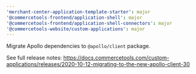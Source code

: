 ```yaml
---
'merchant-center-application-template-starter': major
'@commercetools-frontend/application-shell': major
'@commercetools-frontend/application-shell-connectors': major
'@commercetools-website/custom-applications': major
---
```


Migrate Apollo dependencies to `@apollo/client` package.

See full release notes: https://docs.commercetools.com/custom-applications/releases/2020-10-12-migrating-to-the-new-apollo-client-30
